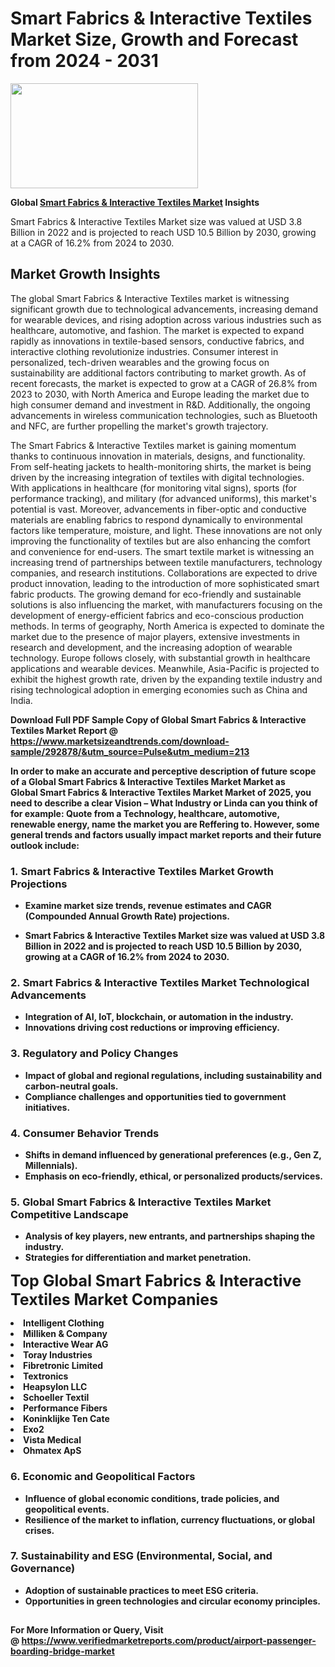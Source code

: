 <H1>Smart Fabrics & Interactive Textiles Market Size, Growth and Forecast from 2024 - 2031</H1><img class="aligncenter size-medium wp-image-584254" src="https://thirdeyenews.in/wp-content/uploads/2024/09/Global-Market-Research-300x168.jpeg" alt="" width="300" height="168" /><p><strong>Global&nbsp;<a href="https://www.marketsizeandtrends.com/download-sample/292878/&amp;utm_source=Pulse&amp;utm_medium=213">Smart Fabrics & Interactive Textiles Market</a> Insights</strong></p><p>Smart Fabrics & Interactive Textiles Market size was valued at USD 3.8 Billion in 2022 and is projected to reach USD 10.5 Billion by 2030, growing at a CAGR of 16.2% from 2024 to 2030.</p><p><h2>Market Growth Insights</h2> <p>The global Smart Fabrics & Interactive Textiles market is witnessing significant growth due to technological advancements, increasing demand for wearable devices, and rising adoption across various industries such as healthcare, automotive, and fashion. The market is expected to expand rapidly as innovations in textile-based sensors, conductive fabrics, and interactive clothing revolutionize industries. Consumer interest in personalized, tech-driven wearables and the growing focus on sustainability are additional factors contributing to market growth. As of recent forecasts, the market is expected to grow at a CAGR of 26.8% from 2023 to 2030, with North America and Europe leading the market due to high consumer demand and investment in R&D. Additionally, the ongoing advancements in wireless communication technologies, such as Bluetooth and NFC, are further propelling the market's growth trajectory.</p> <p><strong></strong></p> <p>The Smart Fabrics & Interactive Textiles market is gaining momentum thanks to continuous innovation in materials, designs, and functionality. From self-heating jackets to health-monitoring shirts, the market is being driven by the increasing integration of textiles with digital technologies. With applications in healthcare (for monitoring vital signs), sports (for performance tracking), and military (for advanced uniforms), this market's potential is vast. Moreover, advancements in fiber-optic and conductive materials are enabling fabrics to respond dynamically to environmental factors like temperature, moisture, and light. These innovations are not only improving the functionality of textiles but are also enhancing the comfort and convenience for end-users. The smart textile market is witnessing an increasing trend of partnerships between textile manufacturers, technology companies, and research institutions. Collaborations are expected to drive product innovation, leading to the introduction of more sophisticated smart fabric products. The growing demand for eco-friendly and sustainable solutions is also influencing the market, with manufacturers focusing on the development of energy-efficient fabrics and eco-conscious production methods. In terms of geography, North America is expected to dominate the market due to the presence of major players, extensive investments in research and development, and the increasing adoption of wearable technology. Europe follows closely, with substantial growth in healthcare applications and wearable devices. Meanwhile, Asia-Pacific is projected to exhibit the highest growth rate, driven by the expanding textile industry and rising technological adoption in emerging economies such as China and India. <p><strong></p><p><span class=""><strong>Download Full PDF Sample Copy of Global Smart Fabrics & Interactive Textiles Market Report</strong> @ <a href="https://www.marketsizeandtrends.com/download-sample/292878/&amp;utm_source=Pulse&amp;utm_medium=213" target="_blank">https://www.marketsizeandtrends.com/download-sample/292878/&amp;utm_source=Pulse&amp;utm_medium=213</a></span></p><p>In order to make an accurate and perceptive description of future scope of a Global&nbsp;Smart Fabrics & Interactive Textiles Market Market as Global&nbsp;Smart Fabrics & Interactive Textiles Market Market of 2025, you need to describe a clear Vision &ndash; What Industry or Linda can you think of for example: Quote from a Technology, healthcare, automotive, renewable energy, name the market you are Reffering to. However, some general trends and factors usually impact market reports and their future outlook include:</p><h3>1.&nbsp;<strong>Smart Fabrics & Interactive Textiles Market Growth Projections</strong></h3><ul><li>Examine market size trends, revenue estimates and CAGR (Compounded Annual Growth Rate) projections.</li><li><p>Smart Fabrics & Interactive Textiles Market size was valued at USD 3.8 Billion in 2022 and is projected to reach USD 10.5 Billion by 2030, growing at a CAGR of 16.2% from 2024 to 2030.</p></li></ul><h3>2.&nbsp;<strong>Smart Fabrics & Interactive Textiles Market Technological Advancements</strong></h3><ul><li>Integration of AI, IoT, blockchain, or automation in the industry.</li><li>Innovations driving cost reductions or improving efficiency.</li></ul><h3>3.&nbsp;<strong>Regulatory and Policy Changes</strong></h3><ul><li>Impact of global and regional regulations, including sustainability and carbon-neutral goals.</li><li>Compliance challenges and opportunities tied to government initiatives.</li></ul><h3>4.&nbsp;<strong>Consumer Behavior Trends</strong></h3><ul><li>Shifts in demand influenced by generational preferences (e.g., Gen Z, Millennials).</li><li>Emphasis on eco-friendly, ethical, or personalized products/services.</li></ul><h3>5.&nbsp;<strong>Global Smart Fabrics & Interactive Textiles Market Competitive Landscape</strong></h3><ul><li>Analysis of key players, new entrants, and partnerships shaping the industry.</li><li>Strategies for differentiation and market penetration.</li></ul><p data-pm-slice="1 1 []"><span style="color: inherit; font-family: inherit; font-size: 25px;">Top Global Smart Fabrics & Interactive Textiles Market Companies</span></p><div class="" data-test-id=""><p><li>Intelligent Clothing</li><li> Milliken & Company</li><li> Interactive Wear AG</li><li> Toray Industries</li><li> Fibretronic Limited</li><li> Textronics</li><li> Heapsylon LLC</li><li> Schoeller Textil</li><li> Performance Fibers</li><li> Koninklijke Ten Cate</li><li> Exo2</li><li> Vista Medical</li><li> Ohmatex ApS</li></p></div><h3>6.&nbsp;<strong>Economic and Geopolitical Factors</strong></h3><ul><li>Influence of global economic conditions, trade policies, and geopolitical events.</li><li>Resilience of the market to inflation, currency fluctuations, or global crises.</li></ul><h3>7.&nbsp;<strong>Sustainability and ESG (Environmental, Social, and Governance)</strong></h3><ul><li>Adoption of sustainable practices to meet ESG criteria.</li><li>Opportunities in green technologies and circular economy principles.</li></ul><h2><strong style="font-size: 14px;">For More Information or Query, Visit @&nbsp;</strong><a style="background-color: #ffffff; font-size: 14px;" href="https://www.marketsizeandtrends.com/report/smart-fabrics-interactive-textiles-market/" target="_blank">https://www.verifiedmarketreports.com/product/airport-passenger-boarding-bridge-market</a></h2>
